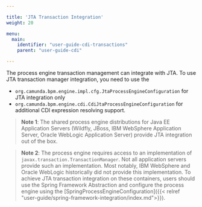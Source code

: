 ```yaml
---

title: 'JTA Transaction Integration'
weight: 20

menu:
  main:
    identifier: "user-guide-cdi-transactions"
    parent: "user-guide-cdi"

---
```


The process engine transaction management can integrate with JTA. To use JTA transaction
manager integration, you need to use the

* `org.camunda.bpm.engine.impl.cfg.JtaProcessEngineConfiguration` for JTA integration only
* `org.camunda.bpm.engine.cdi.CdiJtaProcessEngineConfiguration` for additional CDI expression
  resolving support.

> **Note 1**: The shared process engine distributions for Java EE Application Servers (Wildfly, JBoss,
>  IBM WebSphere Application Server, Oracle WebLogic Application Server) provide JTA
> integration out of the box.

> **Note 2**: The process engine requires access to an implementation of
> `javax.transaction.TransactionManager`. Not all application servers provide such an
> implementation. Most notably, IBM WebSphere and Oracle WebLogic historically did not provide this
> implementation. To achieve JTA transaction integration on these containers, users should
> use the Spring Framework Abstraction and configure the process engine using the
> [SpringProcessEngineConfiguration]({{< relref "user-guide/spring-framework-integration/index.md">}}).
